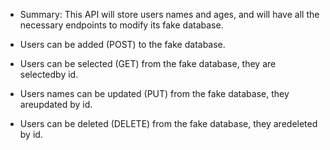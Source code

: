 - Summary: This API will store users names and ages, and will have all the necessary endpoints to modify its fake database.

- Users can be added (POST) to the fake database.
- Users can be selected (GET) from the fake database, they are selectedby id.
- Users names can be updated (PUT) from the fake database, they areupdated by id.
- Users can be deleted (DELETE) from the fake database, they aredeleted by id.
